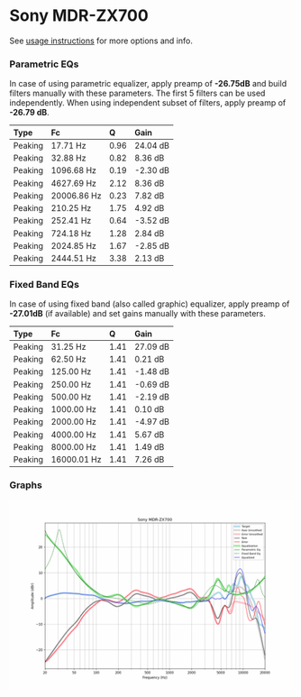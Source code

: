 # Sony MDR-ZX700
See [usage instructions](https://github.com/jaakkopasanen/AutoEq#usage) for more options and info.

### Parametric EQs
In case of using parametric equalizer, apply preamp of **-26.75dB** and build filters manually
with these parameters. The first 5 filters can be used independently.
When using independent subset of filters, apply preamp of **-26.79 dB**.

| Type    | Fc          |    Q | Gain     |
|:--------|:------------|:-----|:---------|
| Peaking | 17.71 Hz    | 0.96 | 24.04 dB |
| Peaking | 32.88 Hz    | 0.82 | 8.36 dB  |
| Peaking | 1096.68 Hz  | 0.19 | -2.30 dB |
| Peaking | 4627.69 Hz  | 2.12 | 8.36 dB  |
| Peaking | 20006.86 Hz | 0.23 | 7.82 dB  |
| Peaking | 210.25 Hz   | 1.75 | 4.92 dB  |
| Peaking | 252.41 Hz   | 0.64 | -3.52 dB |
| Peaking | 724.18 Hz   | 1.28 | 2.84 dB  |
| Peaking | 2024.85 Hz  | 1.67 | -2.85 dB |
| Peaking | 2444.51 Hz  | 3.38 | 2.13 dB  |

### Fixed Band EQs
In case of using fixed band (also called graphic) equalizer, apply preamp of **-27.01dB**
(if available) and set gains manually with these parameters.

| Type    | Fc          |    Q | Gain     |
|:--------|:------------|:-----|:---------|
| Peaking | 31.25 Hz    | 1.41 | 27.09 dB |
| Peaking | 62.50 Hz    | 1.41 | 0.21 dB  |
| Peaking | 125.00 Hz   | 1.41 | -1.48 dB |
| Peaking | 250.00 Hz   | 1.41 | -0.69 dB |
| Peaking | 500.00 Hz   | 1.41 | -2.19 dB |
| Peaking | 1000.00 Hz  | 1.41 | 0.10 dB  |
| Peaking | 2000.00 Hz  | 1.41 | -4.97 dB |
| Peaking | 4000.00 Hz  | 1.41 | 5.67 dB  |
| Peaking | 8000.00 Hz  | 1.41 | 1.49 dB  |
| Peaking | 16000.01 Hz | 1.41 | 7.26 dB  |

### Graphs
![](./Sony%20MDR-ZX700.png)